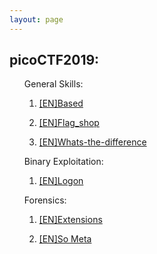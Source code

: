 ```yaml
---
layout: page
---
```


<section>
	<h1>picoCTF2019:</h1>
	<ul>
		<p>General Skills:
			<ol>
				<li><a href="{{ "/Based" | prepend: site.baseurl | replace: '//', '/' }}"><p>[EN]Based</p></a></li>
				<li><a href="{{ "/flag_shop" | prepend: site.baseurl | replace: '//', '/' }}"><p>[EN]Flag_shop</p></a></li>
				<li><a href="{{ "/whats-the-difference" | prepend: site.baseurl | replace: '//', '/' }}"><p>[EN]Whats-the-difference</p></a></li>
			</ol>
		</p>
		<p>Binary Exploitation: 
			<ol>
				<li><a href="{{ "/Logon" | prepend: site.baseurl | replace: '//', '/' }}"><p>[EN]Logon</p></a></li>
			</ol>
		</p>
		<p>Forensics:
			<ol>
				<li><a href="{{ "/extensions" | prepend: site.baseurl | replace: '//', '/' }}"><p>[EN]Extensions</p></a></li>
				<li><a href="{{ "/So-Meta" | prepend: site.baseurl | replace: '//', '/' }}"><p>[EN]So Meta</p></a></li>
			</ol>
		</p>
	</ul>
</section>